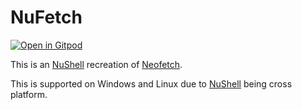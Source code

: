 # NuFetch

[![Open in Gitpod](https://gitpod.io/button/open-in-gitpod.svg)](https://gitpod.io/#https://github.com/MrEnder0/nufetch)

This is an [NuShell](https://github.com/nushell/nushell) recreation of [Neofetch](https://github.com/dylanaraps/neofetch).

This is supported on Windows and Linux due to [NuShell](https://github.com/nushell/nushell) being cross platform.
